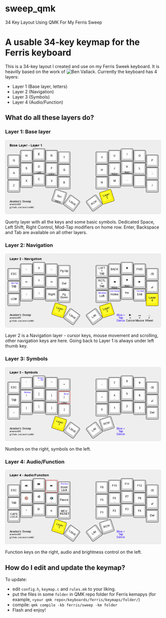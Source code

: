 # sweep_qmk
34 Key Layout Using QMK For My Ferris Sweep

A usable 34-key keymap for the Ferris keyboard
===============================================

This is a 34-key layout I created and use on my Ferris Sweek keyboard. It is heavilly based on the work of ![Ben Vallack](https://github.com/benvallack).
Currently the keyboard has 4 layers:
* Layer 1 (Base layer, letters)
* Layer 2 (Navigation)
* Layer 3 (Symbols)
* Layer 4 (Audio/Function)

What do all these layers do?
----------------------------

### Layer 1: Base layer

![Layer 1](https://raw.githubusercontent.com/anarion80/sweep_qmk/main/pics/anarion's-sweep-base-layer.png)

Querty layer with all the keys and some basic symbols. Dedicated Space, Left Shift, Right Control, Mod-Tap modifiers on home row.
Enter, Backspace and Tab are available on all other layers.

### Layer 2: Navigation

![Layer 2](https://raw.githubusercontent.com/anarion80/sweep_qmk/main/pics/anarion's-sweep-layer-2.png)

Layer 2 is a Navigation layer - cursor keys, mouse movement and scrolling, other navigation keys are here.
Going back to Layer 1 is always under left thumb key.

### Layer 3: Symbols

![Layer 3](https://raw.githubusercontent.com/anarion80/sweep_qmk/main/pics/anarion's-sweep-layer-3.png)

Numbers on the right, symbols on the left.

### Layer 4: Audio/Function

![Layer 4](https://raw.githubusercontent.com/anarion80/sweep_qmk/main/pics/anarion's-sweep-layer-4.png)

Function keys on the right, audio and brightness control on the left.

How do I edit and update the keymap?
------------------------------------

To update:
* edit `config.h`, `keymap.c` and `rules.mk` to your liking.
* put the files in some `folder` in QMK repo folder for Ferris kemapys (for example, `<your qmk repo>/keyboards/ferris/keymaps/folder/`)
* compile: `qmk compile -kb ferris/sweep -km folder`
* Flash and enjoy!
